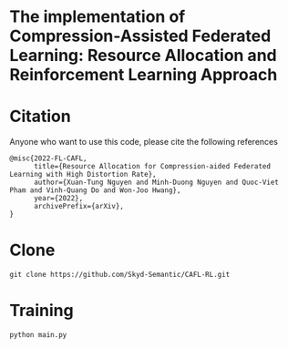 # The implementation of Compression-Assisted Federated Learning: Resource Allocation and Reinforcement Learning Approach
# Citation
Anyone who want to use this code, please cite the following references
```
@misc{2022-FL-CAFL,
      title={Resource Allocation for Compression-aided Federated Learning with High Distortion Rate}, 
      author={Xuan-Tung Nguyen and Minh-Duong Nguyen and Quoc-Viet Pham and Vinh-Quang Do and Won-Joo Hwang},
      year={2022},
      archivePrefix={arXiv},
}
```

# Clone
```
git clone https://github.com/Skyd-Semantic/CAFL-RL.git
```

# Training
```commandline
python main.py 
```

